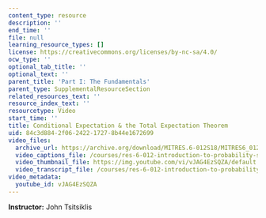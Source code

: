 ```yaml
---
content_type: resource
description: ''
end_time: ''
file: null
learning_resource_types: []
license: https://creativecommons.org/licenses/by-nc-sa/4.0/
ocw_type: ''
optional_tab_title: ''
optional_text: ''
parent_title: 'Part I: The Fundamentals'
parent_type: SupplementalResourceSection
related_resources_text: ''
resource_index_text: ''
resourcetype: Video
start_time: ''
title: Conditional Expectation & the Total Expectation Theorem
uid: 84c3d884-2f06-2422-1727-8b44e1672699
video_files:
  archive_url: https://archive.org/download/MITRES.6-012S18/MITRES6_012S18_L07-03_300k.mp4
  video_captions_file: /courses/res-6-012-introduction-to-probability-spring-2018/3395c67aeac0579885f10366ba32844e_vJAG4EzSQZA.vtt
  video_thumbnail_file: https://img.youtube.com/vi/vJAG4EzSQZA/default.jpg
  video_transcript_file: /courses/res-6-012-introduction-to-probability-spring-2018/e388ebb33145cb06b7dd5b5ffad98a38_vJAG4EzSQZA.pdf
video_metadata:
  youtube_id: vJAG4EzSQZA
---
```


**Instructor:** John Tsitsiklis

